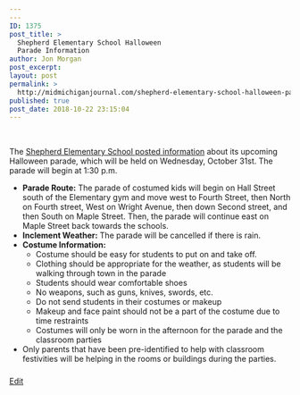 ```yaml
---
---
ID: 1375
post_title: >
  Shepherd Elementary School Halloween
  Parade Information
author: Jon Morgan
post_excerpt:
layout: post
permalink: >
  http://midmichiganjournal.com/shepherd-elementary-school-halloween-parade-information
published: true
post_date: 2018-10-22 23:15:04
---
```

&nbsp;

The <a href="https://www.facebook.com/675717752466246/photos/a.1546325378738808/1983835971654411/?type=3&amp;__xts__%5B0%5D=68.ARDAAJRDqKJFDzFGp8-B4PexWldul4I8cmn6txlVmtZvVsnKE0Mkb8ThcLO-Ur9e6Ao_cNa1OoZjxvKJSXNzPWseN4wLs2R7dDaYmq_kC3inL3BP9mkWqPfr0CID5ynlzymN_7smRbdiZ13UBXGsg61jtxQaUbTEvZkvJrqxlw6rgQKZh_vEvv23UFo6eF4EA3NL0wTn2RsgHpbrX0bwN7Kon0iRoJEOCW9Ax1ua7w-_DdJZtAf6-v7h1Q&amp;__tn__=-R">Shepherd Elementary School posted information</a> about its upcoming Halloween parade, which will be held on Wednesday, October 31st. The parade will begin at 1:30 p.m.
<ul>
 	<li><b>Parade Route:</b> The parade of costumed kids will begin on Hall Street south of the Elementary gym and move west to Fourth Street, then North on Fourth street, West on Wright Avenue, then down Second street, and then South on Maple Street. Then, the parade will continue east on Maple Street back towards the schools.</li>
 	<li><b>Inclement Weather:</b> The parade will be cancelled if there is rain.</li>
 	<li><b>Costume Information:</b>
<ul>
 	<li>Costume should be easy for students to put on and take off.</li>
 	<li>Clothing should be appropriate for the weather, as students will be walking through town in the parade</li>
 	<li>Students should wear comfortable shoes</li>
 	<li>No weapons, such as guns, knives, swords, etc.</li>
 	<li>Do not send students in their costumes or makeup</li>
 	<li>Makeup and face paint should not be a part of the costume due to time restraints</li>
 	<li>Costumes will only be worn in the afternoon for the parade and the classroom parties</li>
</ul>
</li>
 	<li>Only parents that have been pre-identified to help with classroom festivities will be helping in the rooms or buildings during the parties.</li>
</ul>
<h3></h3>
<a href="https://docs.google.com/document/d/1kDNSuvFrCs_kd4H1OcryZ7ebj7Mk5sn5xo3JWdQ_E2k/edit?usp=sharing">Edit</a>